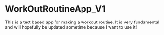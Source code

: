 WorkOutRoutineApp_V1
====================

This is a text based app for making a workout routine. It is very fundamental and will hopefully be updated sometime because I want to use it!
